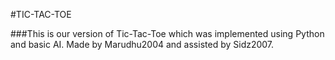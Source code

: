 #TIC-TAC-TOE

###This is our version of Tic-Tac-Toe which was implemented using Python and basic AI. Made by Marudhu2004 and assisted by Sidz2007.

